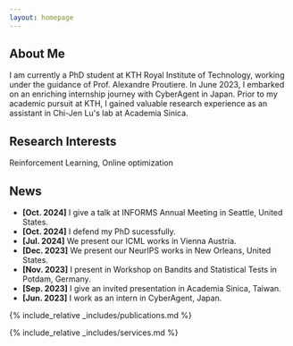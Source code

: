 ```yaml
---
layout: homepage
---
```


## About Me

I am currently a PhD student at KTH Royal Institute of Technology, working under the guidance of Prof. Alexandre Proutiere. In June 2023, I embarked on an enriching internship journey with CyberAgent in Japan. Prior to my academic pursuit at KTH, I gained valuable research experience as an assistant in Chi-Jen Lu's lab at Academia Sinica.

## Research Interests

Reinforcement Learning, Online optimization

## News
- **[Oct. 2024]** I give a talk at INFORMS Annual Meeting in Seattle, United States.
- **[Oct. 2024]** I defend my PhD sucessfully.
- **[Jul. 2024]** We present our ICML works in Vienna Austria.
- **[Dec. 2023]** We present our NeurIPS works in New Orleans, United States.
- **[Nov. 2023]** I present in Workshop on Bandits and Statistical Tests in Potdam, Germany.
- **[Sep. 2023]** I give an invited presentation in Academia Sinica, Taiwan.
- **[Jun. 2023]** I work as an intern in CyberAgent, Japan.


{% include_relative _includes/publications.md %}

{% include_relative _includes/services.md %}
